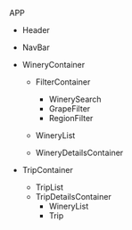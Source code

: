 APP
  - Header
  - NavBar
  - WineryContainer

    - FilterContainer
      - WinerySearch
      - GrapeFilter
      - RegionFilter

    - WineryList
    - WineryDetailsContainer
  - TripContainer
    - TripList
    - TripDetailsContainer
      - WineryList
      - Trip
